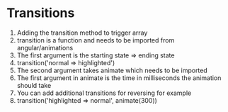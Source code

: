 # Transitions
01. Adding the transition method to trigger array
02. transition is a function and needs to be imported from angular/animations
03. The first argument is the starting state => ending state
04. transition('normal => highlighted')
05. The second argument takes animate which needs to be imported
06. The first argument in animate is the time in milliseconds the animation should take
07. You can add additional transitions for reversing for example
08. transition('highlighted => normal', animate(300))